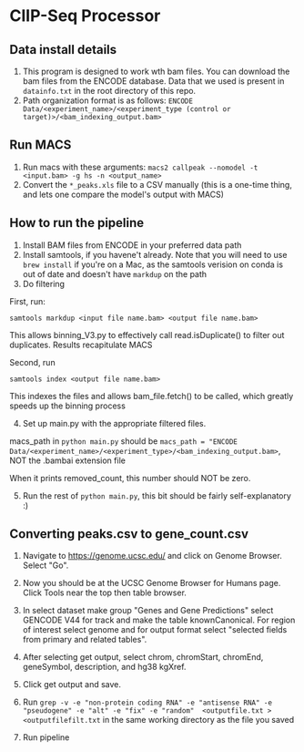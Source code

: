 # ClIP-Seq Processor

## Data install details

1. This program is designed to work wth bam files. You can download the bam files from the ENCODE database.
Data that we used is present in ```datainfo.txt``` in the root directory of this repo.
2. Path organization format is as follows:
```ENCODE Data/<experiment_name>/<experiment_type (control or target)>/<bam_indexing_output.bam>```

## Run MACS

1. Run macs with these arguments: ```macs2 callpeak --nomodel -t <input.bam> -g hs -n <output_name>```
2. Convert the ```*_peaks.xls```  file to a CSV manually (this is a one-time thing, and lets one compare the model's output with MACS)

## How to run the pipeline

1. Install BAM files from ENCODE in your preferred data path
2. Install samtools, if you havene't already. Note that you will need to use ```brew install``` if 
you're on a Mac, as the samtools verision on conda is out of date and doesn't have ```markdup``` on the path
3. Do filtering

First, run:
```bash'''
samtools markdup <input file name.bam> <output file name.bam>
```
This allows binning_V3.py to effectively call read.isDuplicate() to filter out duplicates. Results recapitulate MACS


Second, run
```bash'''
samtools index <output file name.bam>
```

This indexes the files and allows bam_file.fetch() to be called, which greatly speeds up the binning process

4. Set up main.py with the appropriate filtered files.

macs_path in ```python main.py``` should be 
```macs_path = "ENCODE Data/<experiment_name>/<experiment_type>/<bam_indexing_output.bam>```, NOT the .bambai extension file

When it prints removed_count, this number should NOT be zero.

5. Run the rest of ```python main.py```, this bit should be fairly self-explanatory :)

## Converting peaks.csv to gene_count.csv

1. Navigate to https://genome.ucsc.edu/ and click on Genome Browser. Select "Go".

2. Now you should be at the UCSC Genome Browser for Humans page. Click Tools near the top then table browser.

3. In select dataset make group "Genes and Gene Predictions" select GENCODE V44 for track and make the table knownCanonical. For region of interest select genome and for output format select "selected fields from primary and related tables".
   
4. After selecting get output, select chrom, chromStart, chromEnd, geneSymbol, description, and hg38 kgXref.

5. Click get output and save.

6. Run ```grep -v -e "non-protein coding RNA" -e "antisense RNA" -e "pseudogene" -e "alt" -e "fix" -e "random"  <outputfile.txt > <outputfilefilt.txt``` in the same working directory as the file you saved

7. Run pipeline
